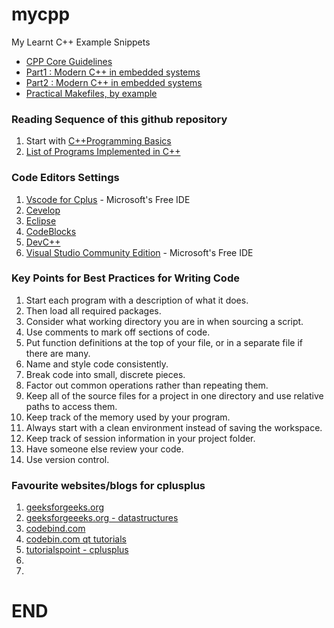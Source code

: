 # mycpp
My Learnt C++ Example Snippets

- [CPP Core Guidelines](http://isocpp.github.io/CppCoreGuidelines/CppCoreGuidelines)
- [Part1 : Modern C++ in embedded systems](Part1_ModernC++_in_embedded_systems.md)
- [Part2 : Modern C++ in embedded systems](Part2_ModernC++_in_embedded_systems.md)
- [Practical Makefiles, by example](http://nuclear.mutantstargoat.com/articles/make/)



### Reading Sequence of this github repository
1. Start with [C++Programming Basics](C++_Programming_Basics.md)
2. [List of Programs Implemented in C++](./List_CplusPlusPrograms_Implemented.md)

### Code Editors Settings
1. [Vscode for Cplus](https://code.visualstudio.com/docs/cpp/config-mingw) - Microsoft's Free IDE
2. [Cevelop](https://www.cevelop.com/)
3. [Eclipse](https://www.eclipse.org/)
4. [CodeBlocks](http://www.codeblocks.org/)
5. [DevC++](http://orwelldevcpp.blogspot.com/)
6. [Visual Studio Community Edition](https://visualstudio.microsoft.com/vs/community/) - Microsoft's Free IDE


### Key Points for Best Practices for Writing Code
1. Start each program with a description of what it does.
1. Then load all required packages.
1. Consider what working directory you are in when sourcing a script.
1. Use comments to mark off sections of code.
1. Put function definitions at the top of your file, or in a separate file if there are many.
1. Name and style code consistently.
1. Break code into small, discrete pieces.
1. Factor out common operations rather than repeating them.
1. Keep all of the source files for a project in one directory and use relative paths to access them.
1. Keep track of the memory used by your program.
1. Always start with a clean environment instead of saving the workspace.
1. Keep track of session information in your project folder.
1. Have someone else review your code.
1. Use version control.


### Favourite websites/blogs for cplusplus
1. [geeksforgeeks.org](https://www.geeksforgeeks.org/c-plus-plus/)
1. [geeksforgeeeks.org - datastructures](https://www.geeksforgeeks.org/data-structures/)
1. [codebind.com](http://www.codebind.com/cpp/cpp-programs-examples/)
1. [codebin.com qt tutorials](http://www.codebind.com/category/cpp-tutorial/qt-tutorial/)
1. [tutorialspoint - cplusplus](https://www.tutorialspoint.com/cplusplus/index.htm)
1. []()
1. []()


# END
